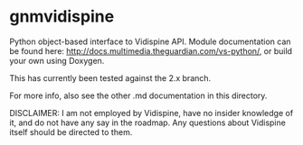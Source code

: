 # gnmvidispine

Python object-based interface to Vidispine API.  Module documentation can be found here: http://docs.multimedia.theguardian.com/vs-python/, or build your own using Doxygen.

This has currently been tested against the 2.x branch.

For more info, also see the other .md documentation in this directory.

DISCLAIMER: I am not employed by Vidispine, have no insider knowledge of it, and do not have any say in the roadmap.  Any questions about Vidispine itself should be directed to them.
